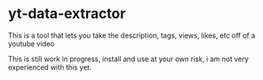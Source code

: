 # yt-data-extractor
This is a tool that lets you take the description, tags, views, likes, etc off of a youtube video

This is still work in progress, install and use at your own risk, i am not very experienced with this yet.